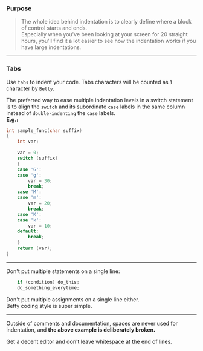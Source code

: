 ### Purpose

> The whole idea behind indentation is to clearly define where a block of control starts and ends.  
> Especially when you've been looking at your screen for 20 straight hours, you'll find it a lot easier to see how the indentation works if you have large indentations.

___

### Tabs

Use `tabs` to indent your code.
Tabs characters will be counted as `1` character by `Betty`.

The preferred way to ease multiple indentation levels in a switch statement is to align the `switch` and its subordinate `case` labels in the same column instead of `double-indenting` the `case` labels.  
**E.g.:**

```C
int sample_func(char suffix)
{
	int var;

	var = 0;
	switch (suffix)
	{
	case 'G':
	case 'g':
		var = 30;
		break;
	case 'M':
	case 'm':
		var = 20;
		break;
	case 'K':
	case 'k':
		var = 10;
	default:
		break;
	}
	return (var);
}
```
___
Don't put multiple statements on a single line:

```C
	if (condition) do_this;
	do_something_everytime;
```

Don't put multiple assignments on a single line either.  
Betty coding style is super simple.  
___
Outside of comments and documentation, spaces are never used for indentation, and **the above example is deliberately broken.**

Get a decent editor and don't leave whitespace at the end of lines.